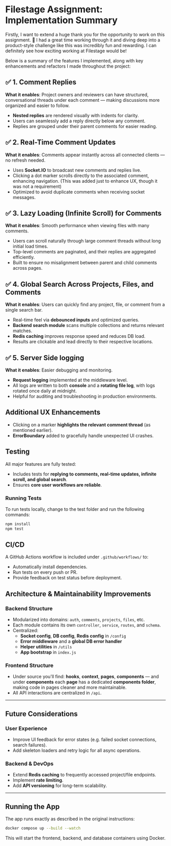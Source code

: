 # Filestage Assignment: Implementation Summary

Firstly, I want to extend a huge thank you for the opportunity to work on this assignment. 🙏 I had a great time working through it and diving deep into a product-style challenge like this was incredibly fun and rewarding. I can definitely see how exciting working at Filestage would be!

Below is a summary of the features I implemented, along with key enhancements and refactors I made throughout the project:

## ✅ 1. Comment Replies  
**What it enables**: Project owners and reviewers can have structured, conversational threads under each comment — making discussions more organized and easier to follow.

- **Nested replies** are rendered visually with indents for clarity.
- Users can seamlessly add a reply directly below any comment.
- Replies are grouped under their parent comments for easier reading.

## ✅ 2. Real-Time Comment Updates  
**What it enables**: Comments appear instantly across all connected clients — no refresh needed.

- Uses **Socket.IO** to broadcast new comments and replies live.
- Clicking a dot marker scrolls directly to the associated comment, enhancing navigation. (This was added just to enhance UX, though it was not a requirement)
- Optimized to avoid duplicate comments when receiving socket messages.

## ✅ 3. Lazy Loading (Infinite Scroll) for Comments  
**What it enables**: Smooth performance when viewing files with many comments.

- Users can scroll naturally through large comment threads without long initial load times.
- Top-level comments are paginated, and their replies are aggregated efficiently.
- Built to ensure no misalignment between parent and child comments across pages.

## ✅ 4. Global Search Across Projects, Files, and Comments  
**What it enables**: Users can quickly find any project, file, or comment from a single search bar.

- Real-time feel via **debounced inputs** and optimized queries.
- **Backend search module** scans multiple collections and returns relevant matches.
- **Redis caching** improves response speed and reduces DB load.
- Results are clickable and lead directly to their respective locations.

## ✅ 5. Server Side logging  
**What it enables**: Easier debugging and monitoring.

- **Request logging** implemented at the middleware level.
- All logs are written to both **console** and a **rotating file log**, with logs rotated once daily at midnight.
- Helpful for auditing and troubleshooting in production environments.

## Additional UX Enhancements  
- Clicking on a marker **highlights the relevant comment thread** (as mentioned earlier).  
- **ErrorBoundary** added to gracefully handle unexpected UI crashes.


## Testing  
All major features are fully tested:

- Includes tests for **replying to comments, real-time updates, infinite scroll, and global search**.
- Ensures **core user workflows are reliable**.

### Running Tests  
To run tests locally, change to the test folder and run the following commands:

```bash
npm install
npm test
```

## CI/CD  
A GitHub Actions workflow is included under `.github/workflows/` to:

- Automatically install dependencies.
- Run tests on every push or PR.
- Provide feedback on test status before deployment.


## Architecture & Maintainability Improvements

### Backend Structure
- Modularized into domains: `auth`, `comments`, `projects`, `files`, etc.
- Each module contains its own `controller`, `service`, `routes`, and `schema`.
- Centralized:
  - **Socket config**, **DB config**, **Redis config** in `/config`
  - **Error middleware** and a **global DB error handler**
  - **Helper utilities** in `/utils`
  - **App bootstrap** in `index.js`

### Frontend Structure
- Under source you'll find: **hooks**, **context**, **pages**, **components** — and under **components** each **page** has a dedicated **components folder**, making code in pages cleaner and more maintainable.
- All API interactions are centralized in `/api`.

---

## Future Considerations

### User Experience
- Improve UI feedback for error states (e.g. failed socket connections, search failures).
- Add skeleton loaders and retry logic for all async operations.

### Backend & DevOps
- Extend **Redis caching** to frequently accessed project/file endpoints.
- Implement **rate limiting**.
- Add **API versioning** for long-term scalability.

---

## Running the App

The app runs exactly as described in the original instructions:

```bash
docker compose up --build --watch
```

This will start the frontend, backend, and database containers using Docker.

